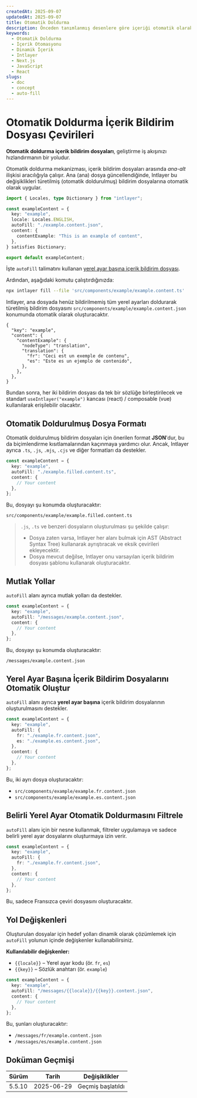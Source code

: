 ```yaml
---
createdAt: 2025-09-07
updatedAt: 2025-09-07
title: Otomatik Doldurma
description: Önceden tanımlanmış desenlere göre içeriği otomatik olarak doldurmak için Intlayer'da otomatik doldurma işlevselliğini nasıl kullanacağınızı öğrenin. Projenizde otomatik doldurma özelliklerini verimli bir şekilde uygulamak için bu dokümantasyonu takip edin.
keywords:
  - Otomatik Doldurma
  - İçerik Otomasyonu
  - Dinamik İçerik
  - Intlayer
  - Next.js
  - JavaScript
  - React
slugs:
  - doc
  - concept
  - auto-fill
---
```


# Otomatik Doldurma İçerik Bildirim Dosyası Çevirileri

**Otomatik doldurma içerik bildirim dosyaları**, geliştirme iş akışınızı hızlandırmanın bir yoludur.

Otomatik doldurma mekanizması, içerik bildirim dosyaları arasında _ana-alt_ ilişkisi aracılığıyla çalışır. Ana (ana) dosya güncellendiğinde, Intlayer bu değişiklikleri türetilmiş (otomatik doldurulmuş) bildirim dosyalarına otomatik olarak uygular.

```ts fileName="src/components/example/example.content.ts"
import { Locales, type Dictionary } from "intlayer";

const exampleContent = {
  key: "example",
  locale: Locales.ENGLISH,
  autoFill: "./example.content.json",
  content: {
    contentExample: "This is an example of content",
  },
} satisfies Dictionary;

export default exampleContent;
```

İşte `autoFill` talimatını kullanan [yerel ayar başına içerik bildirim dosyası](https://github.com/aymericzip/intlayer/blob/main/docs/docs/en/per_locale_file.md).

Ardından, aşağıdaki komutu çalıştırdığınızda:

```bash
npx intlayer fill --file 'src/components/example/example.content.ts'
```

Intlayer, ana dosyada henüz bildirilmemiş tüm yerel ayarları doldurarak türetilmiş bildirim dosyasını `src/components/example/example.content.json` konumunda otomatik olarak oluşturacaktır.

```json5 fileName="src/components/example/example.content.json"
{
  "key": "example",
  "content": {
    "contentExample": {
      "nodeType": "translation",
      "translation": {
        "fr": "Ceci est un exemple de contenu",
        "es": "Este es un ejemplo de contenido",
      },
    },
  },
}
```

Bundan sonra, her iki bildirim dosyası da tek bir sözlüğe birleştirilecek ve standart `useIntlayer("example")` kancası (react) / composable (vue) kullanılarak erişilebilir olacaktır.

## Otomatik Doldurulmuş Dosya Formatı

Otomatik doldurulmuş bildirim dosyaları için önerilen format **JSON**'dur, bu da biçimlendirme kısıtlamalarından kaçınmaya yardımcı olur. Ancak, Intlayer ayrıca `.ts`, `.js`, `.mjs`, `.cjs` ve diğer formatları da destekler.

```ts fileName="src/components/example/example.content.ts"
const exampleContent = {
  key: "example",
  autoFill: "./example.filled.content.ts",
  content: {
    // Your content
  },
};
```

Bu, dosyayı şu konumda oluşturacaktır:

```
src/components/example/example.filled.content.ts
```

> `.js`, `.ts` ve benzeri dosyaların oluşturulması şu şekilde çalışır:
>
> - Dosya zaten varsa, Intlayer her alanı bulmak için AST (Abstract Syntax Tree) kullanarak ayrıştıracak ve eksik çevirileri ekleyecektir.
> - Dosya mevcut değilse, Intlayer onu varsayılan içerik bildirim dosyası şablonu kullanarak oluşturacaktır.

## Mutlak Yollar

`autoFill` alanı ayrıca mutlak yolları da destekler.

```ts fileName="src/components/example/example.content.ts"
const exampleContent = {
  key: "example",
  autoFill: "/messages/example.content.json",
  content: {
    // Your content
  },
};
```

Bu, dosyayı şu konumda oluşturacaktır:

```
/messages/example.content.json
```

## Yerel Ayar Başına İçerik Bildirim Dosyalarını Otomatik Oluştur

`autoFill` alanı ayrıca **yerel ayar başına** içerik bildirim dosyalarının oluşturulmasını destekler.

```ts fileName="src/components/example/example.content.ts"
const exampleContent = {
  key: "example",
  autoFill: {
    fr: "./example.fr.content.json",
    es: "./example.es.content.json",
  },
  content: {
    // Your content
  },
};
```

Bu, iki ayrı dosya oluşturacaktır:

- `src/components/example/example.fr.content.json`
- `src/components/example/example.es.content.json`

## Belirli Yerel Ayar Otomatik Doldurmasını Filtrele

`autoFill` alanı için bir nesne kullanmak, filtreler uygulamaya ve sadece belirli yerel ayar dosyalarını oluşturmaya izin verir.

```ts fileName="src/components/example/example.content.ts"
const exampleContent = {
  key: "example",
  autoFill: {
    fr: "./example.fr.content.json",
  },
  content: {
    // Your content
  },
};
```

Bu, sadece Fransızca çeviri dosyasını oluşturacaktır.

## Yol Değişkenleri

Oluşturulan dosyalar için hedef yolları dinamik olarak çözümlemek için `autoFill` yolunun içinde değişkenler kullanabilirsiniz.

**Kullanılabilir değişkenler:**

- `{{locale}}` – Yerel ayar kodu (ör. `fr`, `es`)
- `{{key}}` – Sözlük anahtarı (ör. `example`)

```ts fileName="src/components/example/example.content.ts"
const exampleContent = {
  key: "example",
  autoFill: "/messages/{{locale}}/{{key}}.content.json",
  content: {
    // Your content
  },
};
```

Bu, şunları oluşturacaktır:

- `/messages/fr/example.content.json`
- `/messages/es/example.content.json`

## Doküman Geçmişi

| Sürüm  | Tarih      | Değişiklikler     |
| ------ | ---------- | ----------------- |
| 5.5.10 | 2025-06-29 | Geçmiş başlatıldı |
